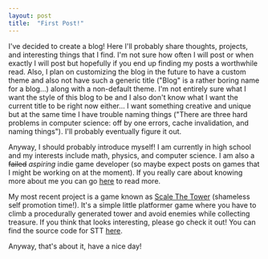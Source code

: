 ```yaml
---
layout: post
title:  "First Post!"
---
```


I've decided to create a blog! Here I'll probably share thoughts, projects, and
interesting things that I find. I'm not sure how often I will post or when
exactly I will post but hopefully if you end up finding my posts a worthwhile
read. Also, I plan on customizing the blog in the future to have a custom theme
and also not have such a generic title ("Blog" is a rather boring name for a 
blog...) along with a non-default theme. I'm not entirely sure what I want the 
style of this blog to be and I also don't know what I want the current title to 
be right now either... I want something creative and unique but at the same time 
I have trouble naming things ("There are three hard problems in computer science:
off by one errors, cache invalidation, and naming things"). I'll probably
eventually figure it out.

Anyway, I should probably introduce myself! I am currently in high school and my
interests include math, physics, and computer science. I am also a ~~failed~~
_aspiring_ indie game developer (so maybe expect posts on games that I might
be working on at the moment). If you really care about knowing more about me
you can go [here](https://jli69.github.io/aboutme.html) to read more.

My most recent project is a game known as 
[Scale The Tower](https://nullptr-error.itch.io/scale-the-tower) (shameless
self promotion time!). It's a simple little platformer game where you have to
climb a procedurally generated tower and avoid enemies while collecting treasure.
If you think that looks interesting, please go check it out! 
You can find the source code for STT [here](https://github.com/JLi69/scale-the-tower).

Anyway, that's about it, have a nice day!
